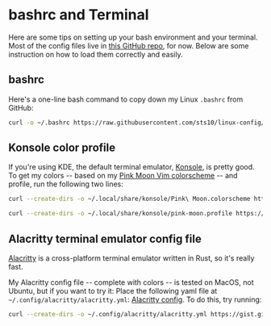 # bashrc and Terminal

Here are some tips on setting up your bash environment and your terminal. Most of the config files live in [this GitHub repo](https://github.com/sts10/linux-config), for now. Below are some instruction on how to load them correctly and easily.

## bashrc

Here's a one-line bash command to copy down my Linux `.bashrc` from GitHub:

```bash
curl -o ~/.bashrc https://raw.githubusercontent.com/sts10/linux-config/master/bash/bashrc
```

## Konsole color profile

If you're using KDE, the default terminal emulator, [Konsole](https://konsole.kde.org/), is pretty good. To get my colors -- based on my [Pink Moon Vim colorscheme](https://github.com/sts10/vim-pink-moon) -- and profile, run the following two lines:

```bash
curl --create-dirs -o ~/.local/share/konsole/Pink\ Moon.colorscheme https://raw.githubusercontent.com/sts10/linux-config/master/plasma/konsole/Pink\ Moon.colorscheme
```

```bash
curl --create-dirs -o ~/.local/share/konsole/pink-moon.profile https://raw.githubusercontent.com/sts10/linux-config/master/plasma/konsole/pink-moon.profile
```

## Alacritty terminal emulator config file 

[Alacritty](https://github.com/jwilm/alacritty/) is a cross-platform terminal emulator written in Rust, so it's really fast.

My Alacritty config file -- complete with colors -- is tested on MacOS, not Ubuntu, but if you want to try it: Place the following yaml file at `~/.config/alacritty/alacritty.yml`: [Alacritty config]( https://gist.github.com/sts10/df620672662fe4c6f03ac296a02b8e72). To do this, try running:

```bash
curl --create-dirs -o ~/.config/alacritty/alacritty.yml https://gist.githubusercontent.com/sts10/df620672662fe4c6f03ac296a02b8e72/raw/e219e9433b108bb8345f1aaa114b3f716b6df1e3/alacritty.yml
```


